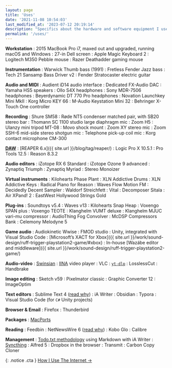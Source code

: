 ```yaml
---
layout: page
title: 'Uses'
date: '2021-11-08 10:54:03'
last_modified_at: '2023-07-12 20:19:14'
description: "Specifics about the hardware and software equipment I use. The page is part of the uses.tech project."
permalink: '/uses/'
---
```

**Workstation**
: 2015 MacBook Pro i7, maxed out and upgraded, running macOS and Windows
: 27-in Dell screen
: Apple Magic Keyboard 2
: Logitech M350 Pebble mouse
: Razer Deathadder gaming mouse

**Instrumentation**
: Warwick Thumb bass (1991)
: Fretless Fender Jazz bass
: Tech 21 Sansamp Bass Driver v2
: Fender Stratocaster electric guitar

**Audio and MIDI**
: Audient iD14 audio interface
: Dedicated FX-Audio DAC
: Yamaha HS5 speakers
: Ollo S4X headphones
: Sony MDR-7506 headphones
: Beyerdynamic DT 770 Pro headphones
: Novation Launchkey Mini MkII
: Korg Micro KEY 66
: M-Audio Keystation Mini 32
: Behringer X-Touch One controller

**Recording**
: Shure SM58
: Røde NT5 condenser matched pair, with SB20 stereo bar
: Thomann SC 1100 studio large diaphragm mic
: Zoom H5
: Ulanzy mini tripod MT-08
: Movo shock mount
: Zoom XY stereo mic
: Zoom SSH-6 mid-side stereo shotgun mic
: Telephone pick-up coil mic
: Korg contact microphone CM-300

<abbr title="Digital Audio Workstation">**DAW**</abbr>
: [REAPER 6.x]({{ site.url }}/blog/tag/reaper/)
: Logic Pro X 10.5.1
: Pro Tools 12.5
: Reason 8.3.2

**Audio editors**
: iZotope RX 6 Standard
: iZotope Ozone 9 advanced
: Zynaptiq Triumph
: Zynaptiq Myriad
: Stereo Monoizer

**Virtual instruments**
: Kilohearts Phase Plant
: XLN Addictive Drums
: XLN Addictive Keys
: Radical Piano for Reason
: Waves Flow Motion FM
: Decidedly Decent Sampler
: Waldorf Streichfett
: Vital
: Decomposer Sitala
: Air XPand! 2
: EastWest Hollywood Strings Gold

**Plug-ins**
: Soundtoys v5.4
: Waves v13
: Kilohearts Snap Heap
: Voxengo SPAN plus
: Voxengo TEOTE
: Klanghelm VUMT deluxe 
: Klanghelm MJUC vari-mu compressor
: AudioThing Fog Convolver
: McDSP Compressors Bank
: Celemony Melodyne 5

**Game audio**
: Audiokinetic Wwise
: FMOD studio
: Unity, integrated with Visual Studio Code
: [Microsoft’s XACT for Xbox]({{ site.url }}/work/sound-design/ruff-trigger-playstation2-game/#xbox)
: In-house [Wazábe editor and middleware]({{ site.url }}/work/sound-design/ruff-trigger-playstation2-game/)

**Audio-video**
: [Swinsian](http://www.swinsian.com)
: [IINA](https://iina.io/) video player
: VLC
: [`yt-dlp`](https://github.com/yt-dlp/yt-dlp)
: LosslessCut
: Handbrake

**Image editing**
: Sketch v59
: Pixelmator classic
: Graphic Converter 12
: ImageOptim

**Text editors**
: Sublime Text 4 ([read why](https://tonsky.me/blog/sublime/))
: iA Writer
: Obsidian
: Typora
: Visual Studio Code (for `C#` Unity projects)

**Browser & Email**
: Firefox
: Thunderbird

**Packages**
: [MacPorts](https://ports.macports.org/)

**Reading**
: Feedbin
: NetNewsWire 6 ([read why](https://inessential.com/2023/02/20/on_not_taking_money_for_netnewswire))
: Kobo Glo
: Calibre

**Management**
: [Todo.txt methodology](https://github.com/todotxt) using Markdown with iA Writer
: [Syncthing](https://syncthing.net/)
: Alfred 5
: Dropbox in the browser
: Transmit
: Carbon Copy Cloner

{: .notice .cta }
[How I Use The Internet&nbsp;→](/blog/how-i-use-internet/)